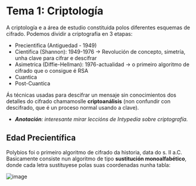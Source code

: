 # Tema 1: Criptología

A criptología e a área de estudio constituida polos diferentes esquemas de cifrado. Podemos dividir a criptografia en 3 etapas:

- Precientifica (Antiguedad - 1949)
- Cientifica (Shannon): 1949-1976 -> Revolución de concepto, simetría, unha clave para cifrar e descifrar
- Asimetrica (Diffie-Hellman): 1976-actualidad -> o primeiro algoritmo de cifrado que o consigue é RSA
- Cuantica
- Post-Cuantica

Ás técnicas usadas para descifrar un mensaje sin conocimientos dos detalles do cifrado chamamoslle **criptoanálisis** (non confundir con descifrado, que é un proceso normal usando a clave).

- ***Anotación**: interesante mirar leccións de Intypedia sobre criptografía.*

## Edad Precientífica

Polybios foi o primeiro algoritmo de cifrado da historia, data do s. II a.C.
Basicamente consiste nun algoritmo de tipo **sustitución monoalfabético**, donde cada letra sustituyese polas suas coordenadas nunha tabla:

![image](https://github.com/user-attachments/assets/1f6d43ec-dcf9-44c6-a2fb-3bf09cbc9ce6)
